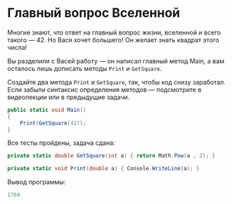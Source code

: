 # Главный вопрос Вселенной

Многие знают, что ответ на главный вопрос жизни, вселенной и всего такого — 42. Но Вася хочет большего! Он желает знать квадрат этого числа!

Вы разделили с Васей работу — он написал главный метод Main, а вам осталось лишь дописать методы `Print` и `GetSquare`.

Создайте два метода `Print` и `GetSquare`, так, чтобы код снизу заработал. Если забыли синтаксис определения методов — подсмотрите в видеолекции или в предыдущие задачи.

```cs
public static void Main()
{
	Print(GetSquare(42));
}
```

Все тесты пройдены, задача сдана:
```cs
private static double GetSquare(int a) { return Math.Pow(a , 2); }

private static void Print(double a) { Console.WriteLine(a); }
```

Вывод программы:
```cs
1764
```
